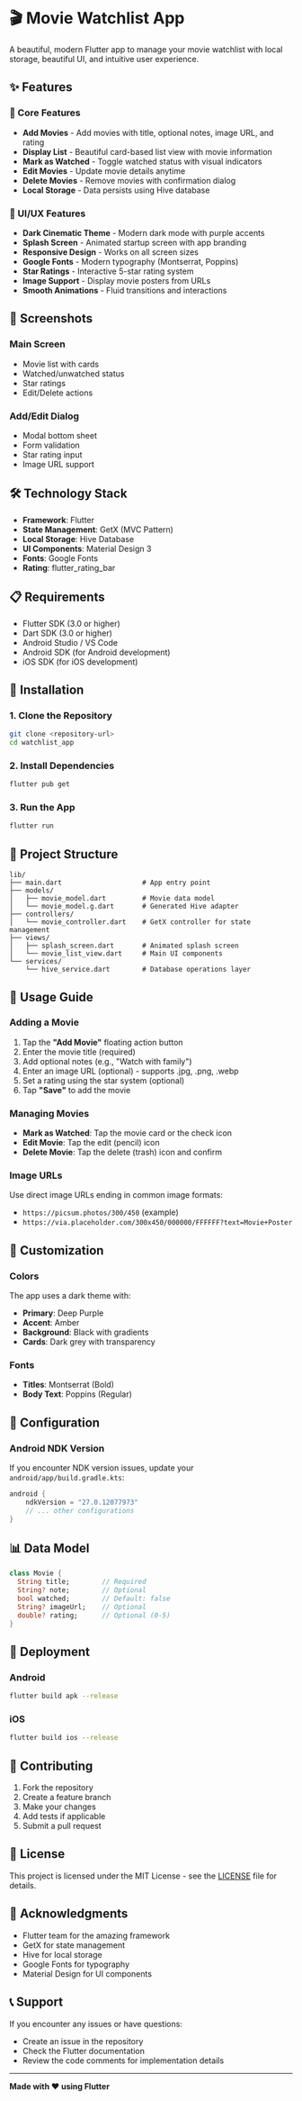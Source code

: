 # 🎬 Movie Watchlist App

A beautiful, modern Flutter app to manage your movie watchlist with local storage, beautiful UI, and intuitive user experience.

## ✨ Features

### 🎯 Core Features
- **Add Movies** - Add movies with title, optional notes, image URL, and rating
- **Display List** - Beautiful card-based list view with movie information
- **Mark as Watched** - Toggle watched status with visual indicators
- **Edit Movies** - Update movie details anytime
- **Delete Movies** - Remove movies with confirmation dialog
- **Local Storage** - Data persists using Hive database

### 🎨 UI/UX Features
- **Dark Cinematic Theme** - Modern dark mode with purple accents
- **Splash Screen** - Animated startup screen with app branding
- **Responsive Design** - Works on all screen sizes
- **Google Fonts** - Modern typography (Montserrat, Poppins)
- **Star Ratings** - Interactive 5-star rating system
- **Image Support** - Display movie posters from URLs
- **Smooth Animations** - Fluid transitions and interactions

## 📱 Screenshots

### Main Screen
- Movie list with cards
- Watched/unwatched status
- Star ratings
- Edit/Delete actions

### Add/Edit Dialog
- Modal bottom sheet
- Form validation
- Star rating input
- Image URL support

## 🛠️ Technology Stack

- **Framework**: Flutter
- **State Management**: GetX (MVC Pattern)
- **Local Storage**: Hive Database
- **UI Components**: Material Design 3
- **Fonts**: Google Fonts
- **Rating**: flutter_rating_bar

## 📋 Requirements

- Flutter SDK (3.0 or higher)
- Dart SDK (3.0 or higher)
- Android Studio / VS Code
- Android SDK (for Android development)
- iOS SDK (for iOS development)

## 🚀 Installation

### 1. Clone the Repository
```bash
git clone <repository-url>
cd watchlist_app
```

### 2. Install Dependencies
```bash
flutter pub get
```

### 3. Run the App
```bash
flutter run
```

## 📁 Project Structure

```
lib/
├── main.dart                    # App entry point
├── models/
│   ├── movie_model.dart         # Movie data model
│   └── movie_model.g.dart       # Generated Hive adapter
├── controllers/
│   └── movie_controller.dart    # GetX controller for state management
├── views/
│   ├── splash_screen.dart       # Animated splash screen
│   └── movie_list_view.dart     # Main UI components
└── services/
    └── hive_service.dart        # Database operations layer
```

## 🎯 Usage Guide

### Adding a Movie
1. Tap the **"Add Movie"** floating action button
2. Enter the movie title (required)
3. Add optional notes (e.g., "Watch with family")
4. Enter an image URL (optional) - supports .jpg, .png, .webp
5. Set a rating using the star system (optional)
6. Tap **"Save"** to add the movie

### Managing Movies
- **Mark as Watched**: Tap the movie card or the check icon
- **Edit Movie**: Tap the edit (pencil) icon
- **Delete Movie**: Tap the delete (trash) icon and confirm

### Image URLs
Use direct image URLs ending in common image formats:
- `https://picsum.photos/300/450` (example)
- `https://via.placeholder.com/300x450/000000/FFFFFF?text=Movie+Poster`

## 🎨 Customization

### Colors
The app uses a dark theme with:
- **Primary**: Deep Purple
- **Accent**: Amber
- **Background**: Black with gradients
- **Cards**: Dark grey with transparency

### Fonts
- **Titles**: Montserrat (Bold)
- **Body Text**: Poppins (Regular)

## 🔧 Configuration

### Android NDK Version
If you encounter NDK version issues, update your `android/app/build.gradle.kts`:

```kotlin
android {
    ndkVersion = "27.0.12077973"
    // ... other configurations
}
```

## 📊 Data Model

```dart
class Movie {
  String title;        // Required
  String? note;        // Optional
  bool watched;        // Default: false
  String? imageUrl;    // Optional
  double? rating;      // Optional (0-5)
}
```

## 🚀 Deployment

### Android
```bash
flutter build apk --release
```

### iOS
```bash
flutter build ios --release
```

## 🤝 Contributing

1. Fork the repository
2. Create a feature branch
3. Make your changes
4. Add tests if applicable
5. Submit a pull request

## 📄 License

This project is licensed under the MIT License - see the [LICENSE](LICENSE) file for details.

## 🙏 Acknowledgments

- Flutter team for the amazing framework
- GetX for state management
- Hive for local storage
- Google Fonts for typography
- Material Design for UI components

## 📞 Support

If you encounter any issues or have questions:
- Create an issue in the repository
- Check the Flutter documentation
- Review the code comments for implementation details

---

**Made with ❤️ using Flutter**
